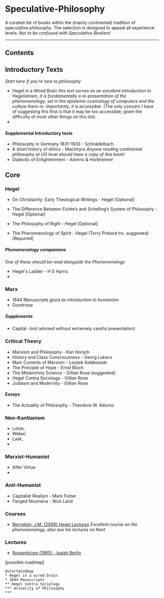 # Speculative-Philosophy
A curated list of books within the (mainly continental) tradition of speculative philosophy. The selection is designed to appeal all experience levels. _Not to be confused with Speculative Realism!_
<!--
Why suggest a Speculative Philosophy reading list specifically aimed at a Comp-Sci readership? The reason has a lot to do with game theory (GT). [sketch] GT concerns, ... , ending in a contingency view for GT orientations. Then I think I would suggest further reading as something like Girardi, or something on Linear Logic. The point is to (in reverse order) (3) supplant the game-theoretic assumptions that it assumes from classical economics, (2) build a contingency view of subjectivity to replace (what is at its heart) a kind of sober objectivism of GT, 
-->
____
## Contents
## Introductory Texts
_Start here if you're new to philosophy_
- Hegel in a Wired Brain
_this text serves as an excellent introduction to Hegelianism, it is fundamentally a re-presentation of the phenomenology, set in the epistemo-cosmology of computers and the culture there-in. Importantly, it is accessible_.
(The only concern I have of suggesting this first is that it may be too accessible, given the difficulty of most other things on this list).
- 
#### Supplemental Introductory texts
- Philosophy in Germany 1831-1933 - Schnädelbach
- A short history of ethics - MacIntyre
_Anyone reading continental philosophy at UG level should have a copy of this book!_
- Dialectic of Enlightenment - Adorno & Horkheimer 

## Core
### Hegel
 - On Christianity: Early Theological Writings - Hegel [Optional]
 - The Difference Between Fichte’s and Schelling’s System of Philosophy - Hegel [Optional]

 - The Philosophy of Right - Hegel [Optional]

 - The Phenomenology of Spirit - Hegel (Terry Pinkard trs. suggested) [Required]
##### Phenomenology companions
_One of these should be read alongside the Phenomenology_
 - Hegel's Ladder - H S Harris
 - 

### Marx
 - 1844 Manuscripts _good as introduction to humanism_
 - Gundrisse 

##### Supplements
 - Capital -(not advised without extremely careful presentation)


### Critical Theory
 - Marxism and Philosophy - Karl Korsch
 - History and Class Consciousness - Georg Lukacs
 - Main Currents of Marxism - Leszek Kołakowski
 - The Principle of Hope - Ernst Bloch
 - The Melancholy Science - Gillian Rose (suggested)
 - Hegel Contra Sociology - Gillian Rose 
 - Judaism and Modernity - Gillian Rose

#### Essays
 - The Actuality of Philosophy - Theodore W. Adorno 
### Neo-Kantianism
 - Lotze, 
 - Weber,
 - Lask,
 - 
 
 ### Marxist-Humanist
 - After Virtue
 - 
 
 ### Anti-Humanist
  - Capitalist Realism - Mark Fisher
  - Fanged Noumena - Nick Land

### Courses
- [Bernstein, J.M. (2006) _Hegel Lectures_](https://bernsteintapes.com/hegellist.html)
_Excellent course on the phenomenology, also see his lectures on Kant_


### Lectures 
- [Romanticism (1965) - Isaiah Berlin](https://youtube.com/playlist?list=PLhP9EhPApKE_9uxkmfSIt2JJK6oKbXmd-)
<!--
[sketch]:
Varoufakis, Y Modern and Post-Modern Challenges to Game Theory.
Launch point for an argument about the functional sufficiency in its model of human interaction. 
-->
[possible roadmap]
<!---Readers need a way in to Hegel, there are many possible routes 
1. Marx is possibly the most accessible, 
2. Technology people it could be Hegel in a wired brain, 
3. For Reading Americans it could be Russel, for 
4. Linguists possibility Kant or Neo-Kantians. 
5. People interested in Education could probably read Tubb's dialogue of the Neithammer letters, 
- it is a difficult question. When we design a course for UG we would usually use Marx since that seems the most accessible for young people, but this approach fails with anyone born before 1970's and certain people in general. Perhaps there is a need here to generalize the first chapter of HCS. In any case Hegel in a wired brain could be the best bet for now. --->
```plantuml
@startmindmap
* Hegel in a wired brain
* 1844 Manuscripts
** Hegel Contra Sociology
*** Actuality of Philosophy
*** 
```

